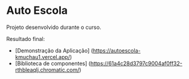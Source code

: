 # Auto Escola

Projeto desenvolvido durante o curso.

Resultado final:

- [Demonstração da Aplicação] (https://autoescola-kmuchau1.vercel.app/)
- [Biblioteca de componentes] (https://61a4c28d3797c9004af0ff32-rthbleaqlj.chromatic.com/)
